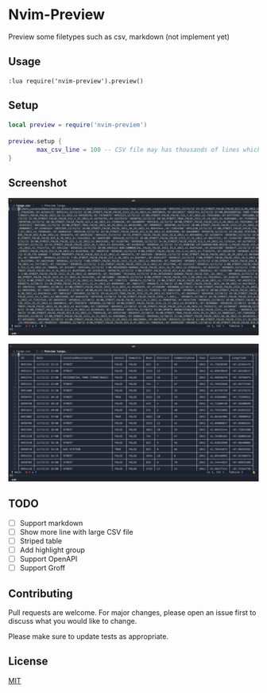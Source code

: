 # Nvim-Preview

Preview some filetypes such as csv, markdown (not implement yet)

## Usage

```
:lua require('nvim-preview').preview()
```

## Setup

```lua
local preview = require('nvim-previem')

preview.setup {
		max_csv_line = 100 -- CSV file may has thousands of lines which easily break neovim so choose carefully
}
```

## Screenshot

![CSV](https://raw.githubusercontent.com/Nguyen-Hoang-Nam/readme-image/main/nvim-preview/large_csv.png)

![Preview](https://raw.githubusercontent.com/Nguyen-Hoang-Nam/readme-image/main/nvim-preview/preview_large_csv.png)

## TODO

- [ ] Support markdown
- [ ] Show more line with large CSV file
- [ ] Striped table
- [ ] Add highlight group
- [ ] Support OpenAPI
- [ ] Support Groff

## Contributing

Pull requests are welcome. For major changes, please open an issue first to discuss what you would like to change.

Please make sure to update tests as appropriate.

## License

[MIT](https://choosealicense.com/licenses/mit/)
